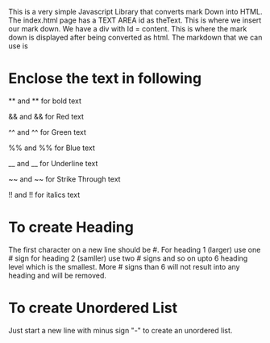 This is a very simple Javascript Library that converts mark Down into HTML.
The index.html page has a TEXT AREA id as theText. This is where we insert our mark down. We have a div with Id = content. This is where the mark down is displayed after being converted as html.
The markdown that we can use is

Enclose the text in following 
==============================

** and ** for bold text

&& and && for Red text

^^ and ^^ for Green text

%% and %% for Blue text

__ and __ for Underline text

~~ and ~~ for Strike Through text

!! and !! for italics text


To create Heading
====================
The first character on a new line should be #. For heading 1 (larger) use one # sign for heading 2 (samller) use two # signs and so on upto 6 heading level which is the smallest.
More # signs than 6 will not result into any heading and will be removed.

To create Unordered List
============================
Just start a new line with minus sign "-" to create an unordered list.

